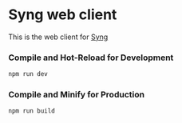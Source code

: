 # Syng web client

This is the web client for [Syng](https://github.com/christofsteel/syng)


### Compile and Hot-Reload for Development

```sh
npm run dev
```

### Compile and Minify for Production

```sh
npm run build
```
